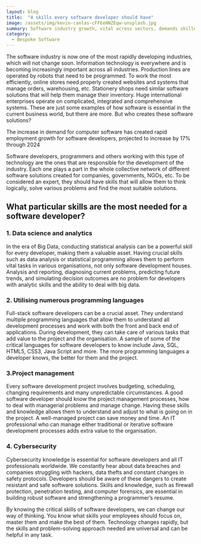 ```yaml
---
layout: blog
title:  "4 skills every software developer should have"
image: /assets/img/kevin-canlas-cFFEeHNZEqw-unsplash.jpg
summary: Software industry growth, vital across sectors, demands skilled developers with data science, multiple programming languages, project management, and cybersecurity expertise for robust, efficient solutions.
category:
  - Bespoke Software
---
```


The software industry is now one of the most rapidly developing industries, which will not change soon. Information technology is everywhere and is becoming increasingly important across all industries. Production lines are operated by robots that need to be programmed. To work the most efficiently, online stores need properly created websites and systems that manage orders, warehousing, etc. Stationery shops need similar software solutions that will help them manage their inventory. Huge international enterprises operate on complicated, integrated and comprehensive systems. These are just some examples of how software is essential in the current business world, but there are more. But who creates these software solutions?

The increase in demand for computer software has created rapid employment growth for software developers, projected to increase by 17% through 2024

Software developers, programmers and others working with this type of technology are the ones that are responsible for the development of the industry. Each one plays a part in the whole collective network of different software solutions created for companies, governments, NGOs, etc. To be considered an expert, they should have skills that will allow them to think logically, solve various problems and find the most suitable solutions.

## What particular skills are the most needed for a software developer?

### 1. Data science and analytics
In the era of Big Data, conducting statistical analysis can be a powerful skill for every developer, making them a valuable asset. Having crucial skills such as data analysis or statistical programming allows them to perform vital tasks in various organisations, not only software development houses. Analysis and reporting, diagnosing current problems, predicting future trends, and simulating decision outcomes are no problem for developers with analytic skills and the ability to deal with big data.

### 2. Utilising numerous programming languages
Full-stack software developers can be a crucial asset. They understand multiple programming languages that allow them to understand all development processes and work with both the front and back end of applications. During development, they can take care of various tasks that add value to the project and the organisation. A sample of some of the critical languages for software developers to know include Java, SQL, HTML5, CSS3, Java Script and more. The more programming languages a developer knows, the better for them and the project.


### 3.Project management
Every software development project involves budgeting, scheduling, changing requirements and many unpredictable circumstances. A good software developer should know the project management processes, how to deal with managerial problems and manage change. Having these skills and knowledge allows them to understand and adjust to what is going on in the project. A well-managed project can save money and time. An IT professional who can manage either traditional or iterative software development processes adds extra value to the organisation.

### 4. Cybersecurity
Cybersecurity knowledge is essential for software developers and all IT professionals worldwide. We constantly hear about data breaches and companies struggling with hackers, data thefts and constant changes in safety protocols. Developers should be aware of these dangers to create resistant and safe software solutions. Skills and knowledge, such as firewall protection, penetration testing, and computer forensics, are essential in building robust software and strengthening a programmer’s resume.


By knowing the critical skills of software developers, we can change our way of thinking. You know what skills your employees should focus on, master them and make the best of them. Technology changes rapidly, but the skills and problem-solving approach needed are universal and can be helpful in any task.
